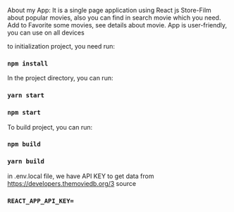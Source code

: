 About my App:
It is a single page application using React js
Store-Film about popular movies, also you can find in search movie which you need.
Add to Favorite some movies, see details about movie.
App is user-friendly, you can use on all devices

to initialization project, you need run:
### `npm install`

In the project directory, you can run:

### `yarn start`
### `npm start`

To build project, you can run:

### `npm build`
### `yarn build`

in .env.local file, we have API KEY to get data from https://developers.themoviedb.org/3 source

### `REACT_APP_API_KEY=       `

